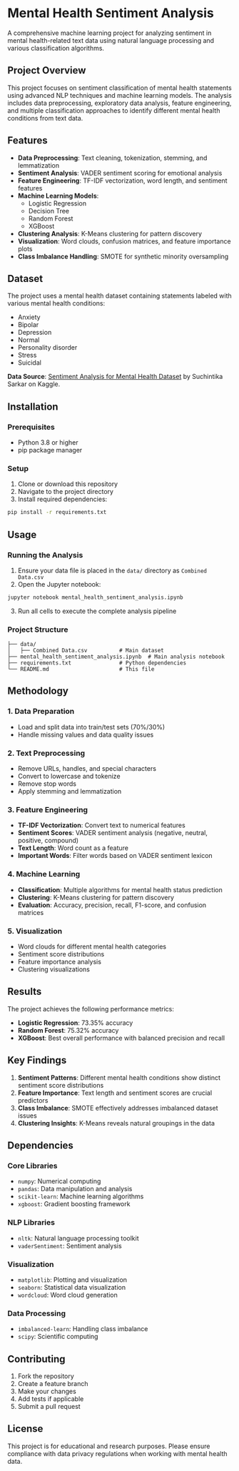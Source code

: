 # Mental Health Sentiment Analysis

A comprehensive machine learning project for analyzing sentiment in mental health-related text data using natural language processing and various classification algorithms.

## Project Overview

This project focuses on sentiment classification of mental health statements using advanced NLP techniques and machine learning models. The analysis includes data preprocessing, exploratory data analysis, feature engineering, and multiple classification approaches to identify different mental health conditions from text data.

## Features

- **Data Preprocessing**: Text cleaning, tokenization, stemming, and lemmatization
- **Sentiment Analysis**: VADER sentiment scoring for emotional analysis
- **Feature Engineering**: TF-IDF vectorization, word length, and sentiment features
- **Machine Learning Models**: 
  - Logistic Regression
  - Decision Tree
  - Random Forest
  - XGBoost
- **Clustering Analysis**: K-Means clustering for pattern discovery
- **Visualization**: Word clouds, confusion matrices, and feature importance plots
- **Class Imbalance Handling**: SMOTE for synthetic minority oversampling

## Dataset

The project uses a mental health dataset containing statements labeled with various mental health conditions:
- Anxiety
- Bipolar
- Depression
- Normal
- Personality disorder
- Stress
- Suicidal

**Data Source**: [Sentiment Analysis for Mental Health Dataset](https://www.kaggle.com/datasets/suchintikasarkar/sentiment-analysis-for-mental-health) by Suchintika Sarkar on Kaggle.

## Installation

### Prerequisites

- Python 3.8 or higher
- pip package manager

### Setup

1. Clone or download this repository
2. Navigate to the project directory
3. Install required dependencies:

```bash
pip install -r requirements.txt
```

## Usage

### Running the Analysis

1. Ensure your data file is placed in the `data/` directory as `Combined Data.csv`
2. Open the Jupyter notebook:

```bash
jupyter notebook mental_health_sentiment_analysis.ipynb
```

3. Run all cells to execute the complete analysis pipeline

### Project Structure

```
├── data/
│   ├── Combined Data.csv          # Main dataset
├── mental_health_sentiment_analysis.ipynb  # Main analysis notebook
├── requirements.txt               # Python dependencies
└── README.md                      # This file
```

## Methodology

### 1. Data Preparation
- Load and split data into train/test sets (70%/30%)
- Handle missing values and data quality issues

### 2. Text Preprocessing
- Remove URLs, handles, and special characters
- Convert to lowercase and tokenize
- Remove stop words
- Apply stemming and lemmatization

### 3. Feature Engineering
- **TF-IDF Vectorization**: Convert text to numerical features
- **Sentiment Scores**: VADER sentiment analysis (negative, neutral, positive, compound)
- **Text Length**: Word count as a feature
- **Important Words**: Filter words based on VADER sentiment lexicon

### 4. Machine Learning
- **Classification**: Multiple algorithms for mental health status prediction
- **Clustering**: K-Means clustering for pattern discovery
- **Evaluation**: Accuracy, precision, recall, F1-score, and confusion matrices

### 5. Visualization
- Word clouds for different mental health categories
- Sentiment score distributions
- Feature importance analysis
- Clustering visualizations

## Results

The project achieves the following performance metrics:

- **Logistic Regression**: 73.35% accuracy
- **Random Forest**: 75.32% accuracy  
- **XGBoost**: Best overall performance with balanced precision and recall

## Key Findings

1. **Sentiment Patterns**: Different mental health conditions show distinct sentiment score distributions
2. **Feature Importance**: Text length and sentiment scores are crucial predictors
3. **Class Imbalance**: SMOTE effectively addresses imbalanced dataset issues
4. **Clustering Insights**: K-Means reveals natural groupings in the data

## Dependencies

### Core Libraries
- `numpy`: Numerical computing
- `pandas`: Data manipulation and analysis
- `scikit-learn`: Machine learning algorithms
- `xgboost`: Gradient boosting framework

### NLP Libraries
- `nltk`: Natural language processing toolkit
- `vaderSentiment`: Sentiment analysis

### Visualization
- `matplotlib`: Plotting and visualization
- `seaborn`: Statistical data visualization
- `wordcloud`: Word cloud generation

### Data Processing
- `imbalanced-learn`: Handling class imbalance
- `scipy`: Scientific computing

## Contributing

1. Fork the repository
2. Create a feature branch
3. Make your changes
4. Add tests if applicable
5. Submit a pull request

## License

This project is for educational and research purposes. Please ensure compliance with data privacy regulations when working with mental health data.

